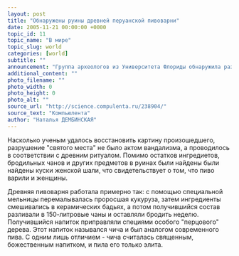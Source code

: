 ```yaml
---
layout: post
title: "Обнаружены руины древней перуанской пивоварни"
date: 2005-11-21 00:00:00 +0000
topic_id: 11
topic_name: "В мире"
topic_slug: world
categories: [world]
subtitle: ""
announcement: "Группа археологов из Университета Флориды обнаружила развалины древнейшей перуанской пивоварни, построенной около тысячи лет назад. Самое удивительное то, что после большого количества выпитого пива, её сожгли, а глиняные сосуды, из которые пили в то время пенный напиток, перебили и побросали в огонь."
additional_content: ""
photo_filename: ""
photo_width: 0
photo_height: 0
photo_alt: ""
source_url: "http://science.compulenta.ru/238904/"
source_text: "Компьюлента"
author: "Наталья ДЕМБИНСКАЯ"
---
```

Насколько ученым удалось восстановить картину произошедшего, разрушение "святого места" не было актом вандализма, а проводилось в соответствии с древним ритуалом. Помимо остатков ингредиетов, бродильных чанов и других предметов в руинах были найдены были найдены куски женской шали, что свидетельствует о том, что пиво варили и женщины.

Древняя пивоварня работала примерно так: с помощью специальной мельницы перемалывалась проросшая кукуруза, затем ингредиенты смешивались в керамических бадьях, а потом получившийся состав разливали в 150-литровые чаны и оставляли бродить неделю. Получившийся напиток приправляли специями особого "перцового" дерева. Этот напиток назывался чича и был аналогом современного пива. С одним лишь отличием - чича считалась священным, божественным напитком, и пила его только элита.
